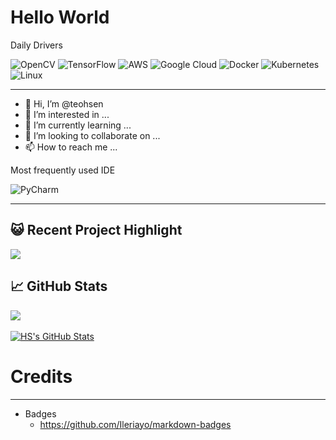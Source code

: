 # Hello World


Daily Drivers

![OpenCV](https://img.shields.io/badge/opencv-%23white.svg?style=for-the-badge&logo=opencv&logoColor=white)
![TensorFlow](https://img.shields.io/badge/TensorFlow-%23FF6F00.svg?style=for-the-badge&logo=TensorFlow&logoColor=white)
![AWS](https://img.shields.io/badge/AWS-%23FF9900.svg?style=for-the-badge&logo=amazon-aws&logoColor=white)
![Google Cloud](https://img.shields.io/badge/GoogleCloud-%234285F4.svg?style=for-the-badge&logo=google-cloud&logoColor=white)
![Docker](https://img.shields.io/badge/docker-%230db7ed.svg?style=for-the-badge&logo=docker&logoColor=white)
![Kubernetes](https://img.shields.io/badge/kubernetes-%23326ce5.svg?style=for-the-badge&logo=kubernetes&logoColor=white)
![Linux](https://img.shields.io/badge/Linux-FCC624?style=for-the-badge&logo=linux&logoColor=black)

---

- 👋 Hi, I’m @teohsen
- 👀 I’m interested in ...
- 🌱 I’m currently learning ...
- 💞️ I’m looking to collaborate on ...
- 📫 How to reach me ...


Most frequently used IDE 

![PyCharm](https://img.shields.io/badge/pycharm-143?style=for-the-badge&logo=pycharm&logoColor=black&color=black&labelColor=green)

---

## &#x1F63A; Recent Project Highlight
<a href="https://github.com/teohsen/python-project-blueprint">
  <img align="center" src="https://github-readme-stats.vercel.app/api/pin/?username=teohsen&repo=ForTheLoveofFood&title_color=ffffff&text_color=c9cacc&icon_color=2bbc8a&bg_color=1d1f21" />
</a>

## &#x1f4c8; GitHub Stats

<a href="https://github.com/teohsen/teohsen">
  <img align="center" src="https://github-readme-stats.vercel.app/api/top-langs/?username=teohsen&hide=java,html,tex&title_color=ffffff&text_color=c9cacc&icon_color=2bbc8a&bg_color=1d1f21&langs_count=3" />
</a>
<br></br>
<a href="https://github.com/teohsen/teohsen">
  <img align="center" src="https://github-readme-stats.vercel.app/api?username=teohsen&show_icons=true&line_height=27&count_private=true&title_color=ffffff&text_color=c9cacc&icon_color=2bbc8a&bg_color=1d1f21" alt="HS's GitHub Stats" />
</a>



# Credits 
---
 - Badges
   - https://github.com/Ileriayo/markdown-badges
